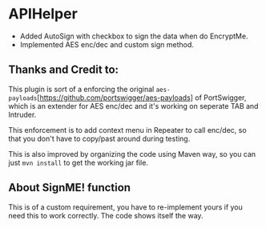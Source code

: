 # APIHelper
- Added AutoSign with checkbox to sign the data when do EncryptMe.
- Implemented AES enc/dec and custom sign method.

## Thanks and Credit to:
This plugin is sort of a enforcing the original `aes-payloads`[https://github.com/portswigger/aes-payloads] of PortSwigger, which is an extender for AES enc/dec and it's working on seperate TAB and Intruder.

This enforcement is to add context menu in Repeater to call enc/dec, so that you don't have to copy/past around during testing.

This is also improved by organizing the code using Maven way, so you can just `mvn install` to get the working jar file.

## About SignME! function
This is of a custom requirement, you have to re-implement yours if you need this to work correctly. The code shows itself the way.


